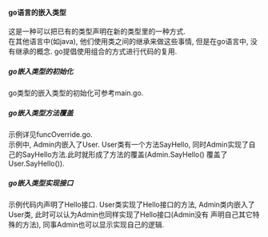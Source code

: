 #### go语言的嵌入类型
这是一种可以把已有的类型声明在新的类型里的一种方式.<br/>
在其他语言中(如java), 他们使用类之间的继承来做这些事情, 但是在go语言中, 没有继承的概念. go提倡使用组合的方式进行代码的复用.

##### go嵌入类型的初始化
go类型的嵌入类型的初始化可参考main.go.

##### go嵌入类型方法覆盖
示例详见funcOverride.go.<br/>
示例中, Admin内嵌入了User. User类有一个方法SayHello, 同时Admin实现了自己的SayHello方法.此时就形成了方法的覆盖(Admin.SayHello()
覆盖了User.SayHello()).

##### go嵌入类型实现接口
示例代码内声明了Hello接口. User类实现了Hello接口的方法, Admin类内嵌入了User类, 此时可以认为Admin也同样实现了Hello接口(Admin没有
声明自己其它特殊的方法), 同事Admin也可以显示实现自己的逻辑.